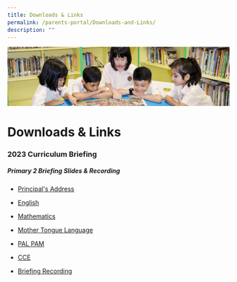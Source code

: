 ```yaml
---
title: Downloads & Links
permalink: /parents-portal/Downloads-and-Links/
description: ""
---
```

![](/images/banner.gif)

Downloads & Links
=================

### 2023 Curriculum Briefing

##### **Primary 2 Briefing Slides & Recording**

*   [Principal's Address](/files/2023%20P2%20P%20Welcome_Address.pdf)
*   [English](https://junyuanpri.moe.edu.sg/qql/slot/u499/2023/2023%20Curriculum%20Briefing/P2/2023%20P2%20EL%20Curriculum%20Briefing.pdf) 
*   [Mathematics](https://junyuanpri.moe.edu.sg/qql/slot/u499/2023/2023%20Curriculum%20Briefing/P2/2023%20P2%20MA%20Curriculum%20Briefing.pdf)
*   [Mother Tongue Language](https://junyuanpri.moe.edu.sg/qql/slot/u499/2023/2023%20Curriculum%20Briefing/P2/2023%20P2%20MTL%20Curriculum%20Briefing.pdf) 
*   [PAL PAM](https://junyuanpri.moe.edu.sg/qql/slot/u499/2023/2023%20Curriculum%20Briefing/P2/2023%20P2%20PAL%20PAM%20Curriculum%20Briefing.pdf)
*   [CCE](https://junyuanpri.moe.edu.sg/qql/slot/u499/2023/2023%20Curriculum%20Briefing/P2/CCE%20Briefing%20for%20P2%20parents%202023.pdf)

*   [Briefing Recording](https://drive.google.com/file/d/1Zn-28oWzptc-5pvk8RSwKt39RwxhhN_6/view?usp=sharing)